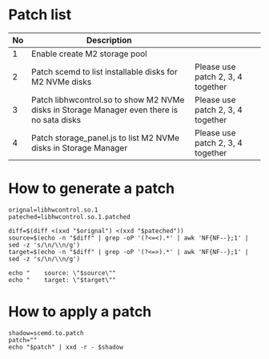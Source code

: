 # Patch list

| No | Description | |
| --- | --- | --- |
| 1 | Enable create M2 storage pool | |
| 2 | Patch scemd to list installable disks for M2 NVMe disks | Please use patch 2, 3, 4 together |
| 3 | Patch libhwcontrol.so to show M2 NVMe disks in Storage Manager even there is no sata disks | Please use patch 2, 3, 4 together |
| 4 | Patch storage_panel.js to list M2 NVMe disks in Storage Manager | Please use patch 2, 3, 4 together |

# How to generate a patch

```
orignal=libhwcontrol.so.1
pateched=libhwcontrol.so.1.patched
  
diff=$(diff <(xxd "$orignal") <(xxd "$pateched"))
source=$(echo -n "$diff" | grep -oP '(?<=<).*' | awk 'NF{NF--};1' | sed -z 's/\n/\\n/g')
target=$(echo -n "$diff" | grep -oP '(?<=>).*' | awk 'NF{NF--};1' | sed -z 's/\n/\\n/g')

echo "    source: \"$source\""
echo "    target: \"$target\""
```

# How to apply a patch

```
shadow=scemd.to.patch
patch=""
echo "$patch" | xxd -r - $shadow
```